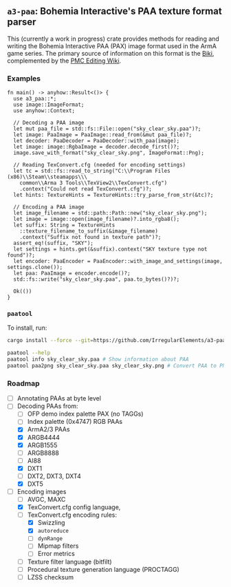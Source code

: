 `a3-paa`: Bohemia Interactive's PAA texture format parser
---------------------------------------------------------
This (currently a work in progress) crate provides methods for reading and
writing the Bohemia Interactive PAA (PAX) image format used in the ArmA game
series.  The primary source of information on this format is the [Biki],
complemented by the [PMC Editing Wiki].

### Examples
```rust,no_run
fn main() -> anyhow::Result<()> {
  use a3_paa::*;
  use image::ImageFormat;
  use anyhow::Context;

  // Decoding a PAA image
  let mut paa_file = std::fs::File::open("sky_clear_sky.paa")?;
  let image: PaaImage = PaaImage::read_from(&mut paa_file)?;
  let decoder: PaaDecoder = PaaDecoder::with_paa(image);
  let image: image::RgbaImage = decoder.decode_first()?;
  image.save_with_format("sky_clear_sky.png", ImageFormat::Png);

  // Reading TexConvert.cfg (needed for encoding settings)
  let tc = std::fs::read_to_string("C:\\Program Files (x86)\\Steam\\steamapps\\\
    common\\Arma 3 Tools\\TexView2\\TexConvert.cfg")
    .context("Could not read TexConvert.cfg")?;
  let hints: TextureHints = TextureHints::try_parse_from_str(&tc)?;

  // Encoding a PAA image
  let image_filename = std::path::Path::new("sky_clear_sky.png");
  let image = image::open(image_filename)?.into_rgba8();
  let suffix: String = TextureHints
    ::texture_filename_to_suffix(&image_filename)
    .context("Suffix not found in texture path")?;
  assert_eq!(suffix, "SKY");
  let settings = hints.get(&suffix).context("SKY texture type not found")?;
  let encoder: PaaEncoder = PaaEncoder::with_image_and_settings(image, settings.clone());
  let paa: PaaImage = encoder.encode()?;
  std::fs::write("sky_clear_sky.paa", paa.to_bytes()?)?;

  Ok(())
}
```

### `paatool`
To install, run:
```sh
cargo install --force --git=https://github.com/IrregularElements/a3-paa --example=paatool a3-paa
```

```sh
paatool --help
paatool info sky_clear_sky.paa # Show information about PAA
paatool paa2png sky_clear_sky.paa sky_clear_sky.png # Convert PAA to PNG
```

### Roadmap
+ [ ] Annotating PAAs at byte level
+ [ ] Decoding PAAs from:
  + [ ] OFP demo index palette PAX (no TAGGs)
  + [ ] Index palette (0x4747) RGB PAAs
  + [x] ArmA2/3 PAAs
  + [x] ARGB4444
  + [x] ARGB1555
  + [ ] ARGB8888
  + [ ] AI88
  + [x] DXT1
  + [ ] DXT2, DXT3, DXT4
  + [x] DXT5
+ [ ] Encoding images
  + [ ] AVGC, MAXC
  + [x] TexConvert.cfg config language,
  + [ ] TexConvert.cfg encoding rules:
    + [x] Swizzling
    + [x] `autoreduce`
    + [ ] `dynRange`
    + [ ] Mipmap filters
    + [ ] Error metrics
  + [ ] Texture filter language (bitfilt)
  + [ ] Procedural texture generation language (PROCTAGG)
  + [ ] LZSS checksum

[Biki]: https://community.bistudio.com/wiki/PAA_File_Format
[PMC Editing Wiki]: https://pmc.editing.wiki/doku.php?id=arma:file_formats:paa
